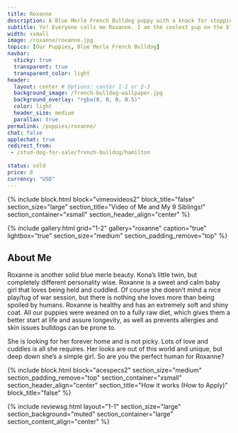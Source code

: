 ```yaml
---
title: Roxanne
description: A Blue Merle French Bulldog puppy with a knack for stopping traffic. Me and my siblings live in a place called Williamsburg, Brooklyn. That is in New York City
subtitle: Yo! Everyone calls me Roxanne. I am the coolest pup on the block. Trust me; I ought to know, I run this block.
width: xsmall
image: /roxanne/roxanne.jpg
topics: [Our Puppies, Blue Merle French Bulldog]
navbar:
  sticky: true
  transparent: true
  transparent_color: light
header:
  layout: center # Options: center 1-2 or 2-3
  background_image: /french-bulldog-wallpaper.jpg
  background_overlay: "rgba(0, 0, 0, 0.5)"
  color: light
  header_size: medium
  parallax: true
permalink: /puppies/roxanne/
chat: false
applechat: true
redirect_from:
 - /stud-dog-for-sale/french-bulldog/hamilton
 
status: sold
price: 0
currency: "USD"
---
```



{% include block.html 
  block="vimeovideos2"
  block_title="false"
  section_size="large"
  section_title="Video of Me and My 9 Siblings!" 
  section_container="xsmall"
  section_header_align="center"
%}



{% include gallery.html 
	grid="1-2"
	gallery="roxanne"
	caption="true"
	lightbox="true"
  section_size="medium"
  section_padding_remove="top"
%}



## About Me

Roxanne is another solid blue merle beauty. Kona’s little twin, but completely different personality wise. Roxanne is a sweet and calm baby girl that loves being held and cuddled. Of course she doesn’t mind a nice play/tug of war session, but there is nothing she loves more than being spoiled by humans. 
Roxanne is healthy and has an extremely soft and shiny coat. All our puppies were weaned on to a fully raw diet, which gives them a better start at life and assure longevity, as well as prevents allergies and skin issues bulldogs can be prone to. 

She is looking for her forever home and is not picky. Lots of love and cuddles is all she requires. Her looks are out of this world and unique, but deep down she’s a simple girl. So are you the perfect human for Roxanne? 


{% include block.html 
  block="acespecs2"
  section_size="medium"
  section_padding_remove="top"
  section_container="xsmall"
  section_header_align="center"
  section_title="How it works (How to Apply)"
  block_title="false"
%}

{% include reviewsg.html 
   layout="1-1"
  section_size="large"
  section_background="muted"
  section_container="large"
  section_content_align="center"
%}



<script type="application/ld+json">
{
  "@context": "https://schema.org/",
  "@type": "Product",
  "name": "Roxanne",
  "offers": {
    "@type": "Offer",
    "priceCurrency": "USD",
    "price": "0",
    "availability": "https://schema.org/SoldOut"
  }
}
</script>
